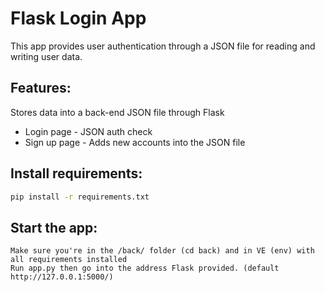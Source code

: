 # Flask Login App

This app provides user authentication through a JSON file for reading and writing user data.  

## Features:
Stores data into a back-end JSON file through Flask
* Login page - JSON auth check
* Sign up page - Adds new accounts into the JSON file

## Install requirements:
```bash
pip install -r requirements.txt
```

## Start the app:
```
Make sure you're in the /back/ folder (cd back) and in VE (env) with all requirements installed  
Run app.py then go into the address Flask provided. (default http://127.0.0.1:5000/)  
```
